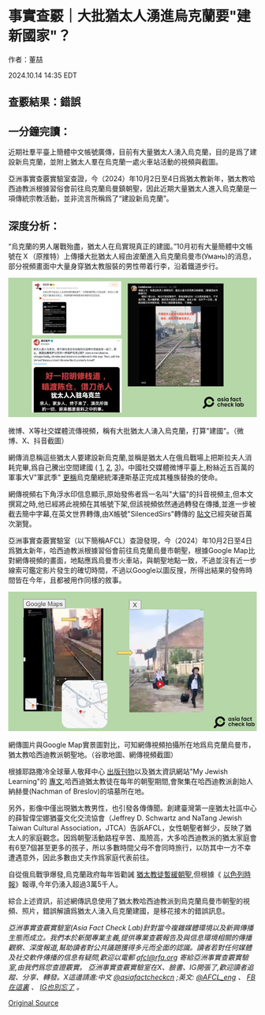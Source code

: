 # 事實查覈｜大批猶太人湧進烏克蘭要"建新國家"？

作者：董喆

2024.10.14 14:35 EDT

## 查覈結果：錯誤

## 一分鐘完讀：

近期社羣平臺上簡體中文帳號廣傳，目前有大量猶太人湧入烏克蘭，目的是爲了建設新烏克蘭，並附上猶太人羣在烏克蘭一處火車站活動的視頻與截圖。

亞洲事實查覈實驗室查證，今（2024）年10月2日至4日爲猶太教新年，猶太教哈西迪教派根據習俗會前往烏克蘭烏曼鎮朝聖，因此近期大量猶太人進入烏克蘭是一項傳統宗教活動，並非流言所稱爲了“建設新烏克蘭”。

## 深度分析：

“烏克蘭的男人屠戰殆盡，猶太人在烏實現真正的建國。”10月初有大量簡體中文帳號在Ｘ（原推特）上傳播大批猶太人經由波蘭進入烏克蘭烏曼市(Умань)的消息，部分視頻畫面中大量身穿猶太教服裝的男性帶着行李，沿着鐵道步行。

![微博、X等社交媒體流傳視頻，稱有大批猶太人湧入烏克蘭，打算"建國"。（微博、X、抖音截圖）](images/EMUSHXGPQXW76TFEWNTUEYXHPQ.png)

微博、X等社交媒體流傳視頻，稱有大批猶太人湧入烏克蘭，打算"建國"。（微博、X、抖音截圖）

網傳消息稱這些猶太人要建設新烏克蘭,並稱是猶太人在俄烏戰場上把斯拉夫人消耗完畢,爲自己騰出空間建國 ( [1](https://archive.ph/IDtej), [2](https://archive.ph/ORFPn), [3](https://archive.ph/echan))。中國社交媒體微博平臺上,粉絲近五百萬的軍事大V"軍武季" [更稱](https://archive.ph/HAOdC)烏克蘭總統澤連斯基正完成其種族替換的使命。

網傳視頻右下角浮水印信息顯示,原始發佈者爲一名叫"大貓"的抖音視頻主,但本文撰寫之時,他已經將此視頻在其帳號下架,但該視頻依然通過轉發在傳播,並進一步被截去簡中字幕,在英文世界轉傳,由X帳號"SilencedSirs"轉傳的 [貼文](https://archive.ph/WuNrG)已經突破百萬次瀏覽。

亞洲事實查覈實驗室（以下簡稱AFCL）查證發現，今（2024）年10月2日至4日爲猶太新年，哈西迪教派根據習俗會前往烏克蘭烏曼市朝聖，根據Google Map比對網傳視頻的畫面，地點應爲烏曼市火車站，與朝聖地點一致，不過並沒有近一步線索可鑑定影片發生的確切時間，不過以Google以圖反搜，所得出結果的發佈時間皆在今年，且都被用作同樣的敘事。

![網傳圖片與Google Map實景圖對比，可知網傳視頻拍攝所在地爲烏克蘭烏曼市，猶太教哈西迪教派朝聖地。（谷歌地圖、網傳視頻截圖）](images/OJGNKXIMRXI6RGKACCSC7WIV6M.png)

網傳圖片與Google Map實景圖對比，可知網傳視頻拍攝所在地爲烏克蘭烏曼市，猶太教哈西迪教派朝聖地。（谷歌地圖、網傳視頻截圖）

根據耶路撒冷全球華人敬拜中心 [出版刊物](https://canwf-jerusalem.org/content/uploads/2023/08/CAN305%E6%9C%9F.pdf)以及猶太資訊網站"My Jewish Learning"的 [專文](https://www.myjewishlearning.com/article/why-do-some-jews-visit-uman-for-rosh-hashanah/),哈西迪猶太教徒在每年的朝聖期間,會聚集在哈西迪教派創始人納赫曼(Nachman of Breslov)的墳墓所在地。

另外，影像中僅出現猶太教男性，也引發各傳傳聞。創建臺灣第一座猶太社區中心的薛智偉坣娜猶臺文化交流協會（Jeffrey D. Schwartz and NaTang Jewish Taiwan Cultural Association，JTCA）告訴AFCL，女性朝聖者鮮少，反映了猶太人的家庭觀念。因爲朝聖活動路程辛苦、風險高，大多哈西迪教派的猶太家庭會有6至7個甚至更多的孩子，所以多數時間父母不會同時旅行，以防其中一方不幸遭遇意外，因此多數由丈夫作爲家庭代表前往。

自從俄烏戰爭爆發,烏克蘭政府每年皆勸誡 [猶太教徒暫緩朝聖](https://www.rti.org.tw/news/view/id/2145552),但根據《 [以色列時報](https://www.timesofisrael.com/35000-jewish-pilgrims-come-to-ukraine-for-rosh-hashana-despite-official-warnings/)》報導,今年仍湧入超過3萬5千人。

綜合上述資訊，前述網傳訊息使用了猶太教哈西迪教派到烏克蘭烏曼市朝聖的視頻、照片，錯誤解讀爲猶太人湧入烏克蘭建國，是移花接木的錯誤訊息。

*亞洲事實查覈實驗室(Asia Fact Check Lab)針對當今複雜媒體環境以及新興傳播生態而成立。我們本於新聞專業主義,提供專業查覈報告及與信息環境相關的傳播觀察、深度報道,幫助讀者對公共議題獲得多元而全面的認識。讀者若對任何媒體及社交軟件傳播的信息有疑問,歡迎以電郵*  [*afcl@rfa.org*](mailto:afcl@rfa.org)  *寄給亞洲事實查覈實驗室,由我們爲您查證覈實。* *亞洲事實查覈實驗室在X、臉書、IG開張了,歡迎讀者追蹤、分享、轉發。X這邊請進:中文*  [*@asiafactcheckcn*](https://twitter.com/asiafactcheckcn)  *;英文:*  [*@AFCL\_eng*](https://twitter.com/AFCL_eng)  *、*  [*FB在這裏*](https://www.facebook.com/asiafactchecklabcn)  *、*  [*IG也別忘了*](https://www.instagram.com/asiafactchecklab/)  *。*



[Original Source](https://www.rfa.org/mandarin/shishi-hecha/hc-jews-go-to-ukraine-to-build-new-nation-fact-check-10142024143101.html)